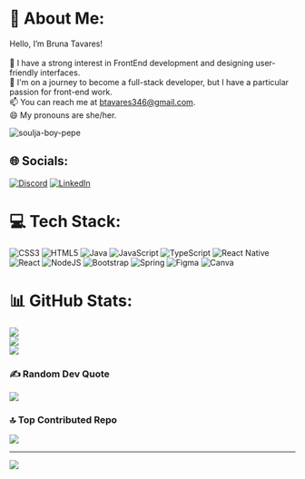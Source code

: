 # 💫 About Me:
Hello, I’m Bruna Tavares!<br><br>    👀 I have a strong interest in FrontEnd development and designing user-friendly interfaces.<br>    🌱 I'm on a journey to become a full-stack developer, but I have a particular passion for front-end work.<br>    📫 You can reach me at btavares346@gmail.com.<br>    😄 My pronouns are she/her.


![soulja-boy-pepe](https://github.com/user-attachments/assets/97e7e4ca-2ee9-4f8d-a7c2-8438c1ef5be0)



## 🌐 Socials:
[![Discord](https://img.shields.io/badge/Discord-%237289DA.svg?logo=discord&logoColor=white)](https://discord.gg/itsbruna_) [![LinkedIn](https://img.shields.io/badge/LinkedIn-%230077B5.svg?logo=linkedin&logoColor=white)](https://linkedin.com/in/bruna-tavares-lima-2bb80029a/) 

# 💻 Tech Stack:
![CSS3](https://img.shields.io/badge/css3-%231572B6.svg?style=for-the-badge&logo=css3&logoColor=white) ![HTML5](https://img.shields.io/badge/html5-%23E34F26.svg?style=for-the-badge&logo=html5&logoColor=white) ![Java](https://img.shields.io/badge/java-%23ED8B00.svg?style=for-the-badge&logo=openjdk&logoColor=white) ![JavaScript](https://img.shields.io/badge/javascript-%23323330.svg?style=for-the-badge&logo=javascript&logoColor=%23F7DF1E) ![TypeScript](https://img.shields.io/badge/typescript-%23007ACC.svg?style=for-the-badge&logo=typescript&logoColor=white) ![React Native](https://img.shields.io/badge/react_native-%2320232a.svg?style=for-the-badge&logo=react&logoColor=%2361DAFB) ![React](https://img.shields.io/badge/react-%2320232a.svg?style=for-the-badge&logo=react&logoColor=%2361DAFB) ![NodeJS](https://img.shields.io/badge/node.js-6DA55F?style=for-the-badge&logo=node.js&logoColor=white) ![Bootstrap](https://img.shields.io/badge/bootstrap-%238511FA.svg?style=for-the-badge&logo=bootstrap&logoColor=white) ![Spring](https://img.shields.io/badge/spring-%236DB33F.svg?style=for-the-badge&logo=spring&logoColor=white) ![Figma](https://img.shields.io/badge/figma-%23F24E1E.svg?style=for-the-badge&logo=figma&logoColor=white) ![Canva](https://img.shields.io/badge/Canva-%2300C4CC.svg?style=for-the-badge&logo=Canva&logoColor=white)
# 📊 GitHub Stats:
![](https://github-readme-stats.vercel.app/api?username=brunatavares22&theme=dark&hide_border=false&include_all_commits=true&count_private=true)<br/>
![](https://github-readme-streak-stats.herokuapp.com/?user=brunatavares22&theme=dark&hide_border=false)<br/>
![](https://github-readme-stats.vercel.app/api/top-langs/?username=brunatavares22&theme=dark&hide_border=false&include_all_commits=true&count_private=true&layout=compact)

### ✍️ Random Dev Quote
![](https://quotes-github-readme.vercel.app/api?type=horizontal&theme=radical)

### 🔝 Top Contributed Repo
![](https://github-contributor-stats.vercel.app/api?username=brunatavares22&limit=5&theme=dark&combine_all_yearly_contributions=true)

---
[![](https://visitcount.itsvg.in/api?id=brunatavares22&icon=0&color=0)](https://visitcount.itsvg.in)

<!-- Proudly created with GPRM ( https://gprm.itsvg.in ) -->
